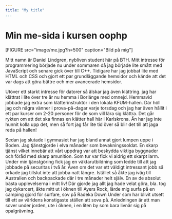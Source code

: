 ```yaml
---
title: "My title"
...
```

Min me-sida i kursen oophp
=========================

[FIGURE src="image/me.jpg?h=500" caption="Bild på mig"]

 Mitt namn är Daniel Lindgren, nybliven student här på BTH. Mitt intresse för programmering började nu under sommaren då jag började lite smått med JavaScript och senare gick över till C++. Tidigare har jag jobbat lite med HTML och CSS och gjort ett par grundläggande hemsidor och kände att det var dags att göra bättre och mer avancerade hemsidor.

Utöver ett starkt intresse för datorer så älskar jag även klättring. jag har klättrat i lite över tre år nu hemma i Borlänge med omnejd. Hemmavid jobbade jag extra som klätterinstruktör i den lokala KFUM-hallen. Där höll jag och några vänner i prova-på-dagar varje torsdag och jag har även hållit i ett par kurser om 2-20 personer för de som vill lära sig klättra.
Det går rykten om att det ska finnas en klätter hall här i Karlskrona. Än har jag inte hunnit kolla upp det, men så fort jag får lite tid över så blir det till att jaga reda på hallen!

Sedan jag slutade i gymnasiet har jag bland annat gjort lumpen uppe i Boden. Jag tjänstgjorde i elva månader som bevakningssoldat. En skarp tjänst vilket innebär att vårt uppdrag var att beskydda viktiga byggnader och föråd med skarp amunition. Som tur var fick vi aldrig ett skarpt larm.
Under min tjänstgöring fick jag en väktarutbildning som ledde till att jag jobbade på securitas i två år. Även om det var ett väldigt intressant jobb så orkade jag tillslut inte att jobba natt längre.
Istället så åkte jag iväg till Australien och backpackade där i tre månader helt själv. En av de absolut bästa upplevelserna i mitt liv! Där gjorde jag allt jag hade velat göra, bla. tog jag dykarcert, åkte mitt ut i öknen till Ayers Rock, lärde mig surfa på en camping gjord för surfare, sov på Radeka Down Under som har blivit utsett till ett av världens konstigaste ställen att sova på. Anledningen är att man sover under jorden, ute i öknen, i en liten by som bara livnär sig på opalgrävning. 
